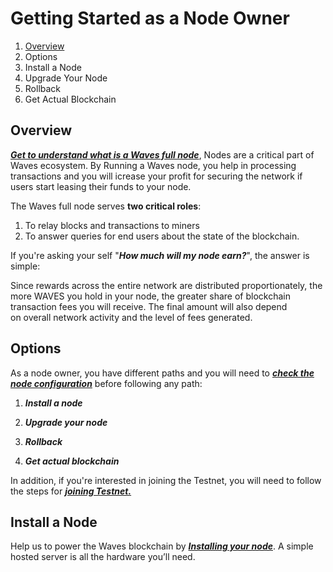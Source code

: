 # Getting Started as a Node Owner

1. [Overview](#overview)
2. Options
3. Install a Node
4. Upgrade Your Node
5. Rollback
6. Get Actual Blockchain

## Overview

[_**Get to understand what is a Waves full node**_](/README.md), Nodes are a critical part of Waves ecosystem. By Running a Waves node, you help in processing transactions and you will icrease your profit for securing the network if users start leasing their funds to your node.

The Waves full node serves **two critical roles**:

1. To relay blocks and transactions to miners
2. To answer queries for end users about the state of the blockchain.

If you're asking your self "_**How much will my node earn?**_", the answer is simple:

Since rewards across the entire network are distributed proportionately, the more WAVES you hold in your node, the greater share of blockchain transaction fees you will receive. The final amount will also depend on overall network activity and the level of fees generated.

## Options

As a node owner, you have different paths and you will need to [_**check the node configuration**_](/waves-full-node/configuration-parameters.md) before following any path:

1. _**Install a node**_

2. _**Upgrade your node**_

3. _**Rollback**_

4. _**Get actual blockchain**_

In addition, if you're interested in joining the Testnet, you will need to follow the steps for [_**joining Testnet.**_](/waves-full-node/joining-testnet.md)



## Install a Node

Help us to power the Waves blockchain by [_**Installing your node**_](/waves-full-node/how-to-install-a-node/how-to-install-a-node.md). A simple hosted server is all the hardware you’ll need.





